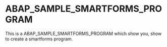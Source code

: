 # ABAP_SAMPLE_SMARTFORMS_PROGRAM
This is a ABAP_SAMPLE_SMARTFORMS_PROGRAM which show you, show to create a smartforms program.
